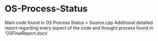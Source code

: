 # OS-Process-Status

Main code found in OS Process Status > Source.cpp
Additional detailed report regarding every aspect of the code and thought process found in 'OSFinalReport.docx'
